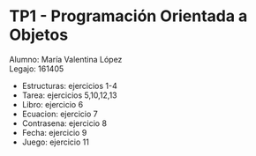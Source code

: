 #  TP1 - Programación Orientada a Objetos
Alumno: María Valentina López  
Legajo: 161405



- Estructuras: ejercicios 1-4  
- Tarea: ejercicios 5,10,12,13  
- Libro: ejercicio 6  
- Ecuacion: ejercicio 7  
- Contrasena: ejercicio 8  
- Fecha: ejercicio 9  
- Juego: ejercicio 11  
 



